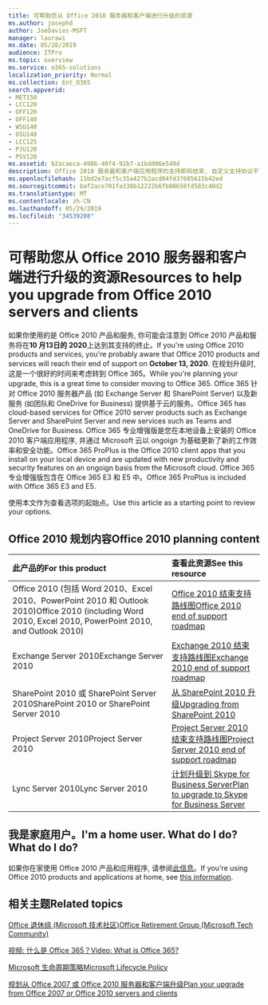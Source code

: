 ```yaml
---
title: 可帮助您从 Office 2010 服务器和客户端进行升级的资源
ms.author: josephd
author: JoeDavies-MSFT
manager: laurawi
ms.date: 05/28/2019
audience: ITPro
ms.topic: overview
ms.service: o365-solutions
localization_priority: Normal
ms.collection: Ent_O365
search.appverid:
- MET150
- LCC120
- OFF120
- OFF140
- WSU140
- OSU140
- LCC125
- PJU120
- PSV120
ms.assetid: b2acaeca-4986-40f4-92b7-a1bdd06e549d
description: Office 2010 服务器和客户端应用程序的支持即将结束, 自定义支持协议不可用。 使用本文立即开始规划升级。
ms.openlocfilehash: 11bd2e7acf5c35a427b2acd04fd37605615b42ed
ms.sourcegitcommit: baf2ace701fa338b12222b6fb08658fd583c40d2
ms.translationtype: MT
ms.contentlocale: zh-CN
ms.lasthandoff: 05/29/2019
ms.locfileid: "34539208"
---
```

# <a name="resources-to-help-you-upgrade-from-office-2010-servers-and-clients"></a><span data-ttu-id="7874f-104">可帮助您从 Office 2010 服务器和客户端进行升级的资源</span><span class="sxs-lookup"><span data-stu-id="7874f-104">Resources to help you upgrade from Office 2010 servers and clients</span></span>

<span data-ttu-id="7874f-105">如果你使用的是 Office 2010 产品和服务, 你可能会注意到 Office 2010 产品和服务将在**10 月13日的 2020**上达到其支持的终止。</span><span class="sxs-lookup"><span data-stu-id="7874f-105">If you're using Office 2010 products and services, you're probably aware that Office 2010 products and services will reach their end of support on **October 13, 2020**.</span></span> <span data-ttu-id="7874f-106">在规划升级时, 这是一个很好的时间来考虑转到 Office 365。</span><span class="sxs-lookup"><span data-stu-id="7874f-106">While you're planning your upgrade, this is a great time to consider moving to Office 365.</span></span> <span data-ttu-id="7874f-107">Office 365 针对 Office 2010 服务器产品 (如 Exchange Server 和 SharePoint Server) 以及新服务 (如团队和 OneDrive for Business) 提供基于云的服务。</span><span class="sxs-lookup"><span data-stu-id="7874f-107">Office 365 has cloud-based services for Office 2010 server products such as Exchange Server and SharePoint Server and new services such as Teams and OneDrive for Business.</span></span> <span data-ttu-id="7874f-108">Office 365 专业增强版是您在本地设备上安装的 Office 2010 客户端应用程序, 并通过 Microsoft 云以 ongoign 为基础更新了新的工作效率和安全功能。</span><span class="sxs-lookup"><span data-stu-id="7874f-108">Office 365 ProPlus is the Office 2010 client apps that you install on your local device and are updated with new productivity and security features on an ongoign basis from the Microsoft cloud.</span></span> <span data-ttu-id="7874f-109">Office 365 专业增强版包含在 Office 365 E3 和 E5 中。</span><span class="sxs-lookup"><span data-stu-id="7874f-109">Office 365 ProPlus is included with Office 365 E3 and E5.</span></span>

<span data-ttu-id="7874f-110">使用本文作为查看选项的起始点。</span><span class="sxs-lookup"><span data-stu-id="7874f-110">Use this article as a starting point to review your options.</span></span>
      
## <a name="office-2010-planning-content"></a><span data-ttu-id="7874f-111">Office 2010 规划内容</span><span class="sxs-lookup"><span data-stu-id="7874f-111">Office 2010 planning content</span></span>
  
|<span data-ttu-id="7874f-112">**此产品的**</span><span class="sxs-lookup"><span data-stu-id="7874f-112">**For this product**</span></span>|<span data-ttu-id="7874f-113">**查看此资源**</span><span class="sxs-lookup"><span data-stu-id="7874f-113">**See this resource**</span></span>|
|:-----|:-----|
|<span data-ttu-id="7874f-114">Office 2010 (包括 Word 2010、Excel 2010、PowerPoint 2010 和 Outlook 2010)</span><span class="sxs-lookup"><span data-stu-id="7874f-114">Office 2010 (including Word 2010, Excel 2010, PowerPoint 2010, and Outlook 2010)</span></span>  <br/> |[<span data-ttu-id="7874f-115">Office 2010 结束支持路线图</span><span class="sxs-lookup"><span data-stu-id="7874f-115">Office 2010 end of support roadmap</span></span>](https://docs.microsoft.com/DeployOffice/office-2010-end-support-roadmap) <br/> |
|<span data-ttu-id="7874f-116">Exchange Server 2010</span><span class="sxs-lookup"><span data-stu-id="7874f-116">Exchange Server 2010</span></span>  <br/> |[<span data-ttu-id="7874f-117">Exchange 2010 结束支持路线图</span><span class="sxs-lookup"><span data-stu-id="7874f-117">Exchange 2010 end of support roadmap</span></span>](exchange-2010-end-of-support.md) <br/> |
|<span data-ttu-id="7874f-118">SharePoint 2010 或 SharePoint Server 2010</span><span class="sxs-lookup"><span data-stu-id="7874f-118">SharePoint 2010 or SharePoint Server 2010</span></span>  <br/> |[<span data-ttu-id="7874f-119">从 SharePoint 2010 升级</span><span class="sxs-lookup"><span data-stu-id="7874f-119">Upgrading from SharePoint 2010</span></span>](upgrade-from-sharepoint-2010.md) <br/> |
|<span data-ttu-id="7874f-120">Project Server 2010</span><span class="sxs-lookup"><span data-stu-id="7874f-120">Project Server 2010</span></span> <br/> | [<span data-ttu-id="7874f-121">Project Server 2010 结束支持路线图</span><span class="sxs-lookup"><span data-stu-id="7874f-121">Project Server 2010 end of support roadmap</span></span>](project-server-2010-end-of-support.md) <br/> |
|<span data-ttu-id="7874f-122">Lync Server 2010</span><span class="sxs-lookup"><span data-stu-id="7874f-122">Lync Server 2010</span></span> <br/> | [<span data-ttu-id="7874f-123">计划升级到 Skype for Business Server</span><span class="sxs-lookup"><span data-stu-id="7874f-123">Plan to upgrade to Skype for Business Server</span></span>](https://docs.microsoft.com/skypeforbusiness/plan-your-deployment/upgrade) <br/> |
    
## <a name="im-a-home-user-what-do-i-do"></a><span data-ttu-id="7874f-124">我是家庭用户。</span><span class="sxs-lookup"><span data-stu-id="7874f-124">I'm a home user.</span></span> <span data-ttu-id="7874f-125">What do I do?</span><span class="sxs-lookup"><span data-stu-id="7874f-125">What do I do?</span></span>

<span data-ttu-id="7874f-126">如果你在家使用 Office 2010 产品和应用程序, 请参阅[此信息](plan-upgrade-previous-versions-office.md#im-a-home-user-what-do-i-do)。</span><span class="sxs-lookup"><span data-stu-id="7874f-126">If you're using Office 2010 products and applications at home, see [this information](plan-upgrade-previous-versions-office.md#im-a-home-user-what-do-i-do).</span></span>

## <a name="related-topics"></a><span data-ttu-id="7874f-127">相关主题</span><span class="sxs-lookup"><span data-stu-id="7874f-127">Related topics</span></span>

[<span data-ttu-id="7874f-128">Office 退休组 (Microsoft 技术社区)</span><span class="sxs-lookup"><span data-stu-id="7874f-128">Office Retirement Group (Microsoft Tech Community)</span></span>](https://go.microsoft.com/fwlink/?linkid=842065)
  
[<span data-ttu-id="7874f-129">视频: 什么是 Office 365？</span><span class="sxs-lookup"><span data-stu-id="7874f-129">Video: What is Office 365?</span></span>](https://support.office.com/article/847caf12-2589-452c-8aca-1c009797678b.aspx)
  
[<span data-ttu-id="7874f-130">Microsoft 生命周期策略</span><span class="sxs-lookup"><span data-stu-id="7874f-130">Microsoft Lifecycle Policy</span></span>](https://go.microsoft.com/fwlink/?linkid=865200)

[<span data-ttu-id="7874f-131">规划从 Office 2007 或 Office 2010 服务器和客户端升级</span><span class="sxs-lookup"><span data-stu-id="7874f-131">Plan your upgrade from Office 2007 or Office 2010 servers and clients</span></span>](plan-upgrade-previous-versions-office.md)

